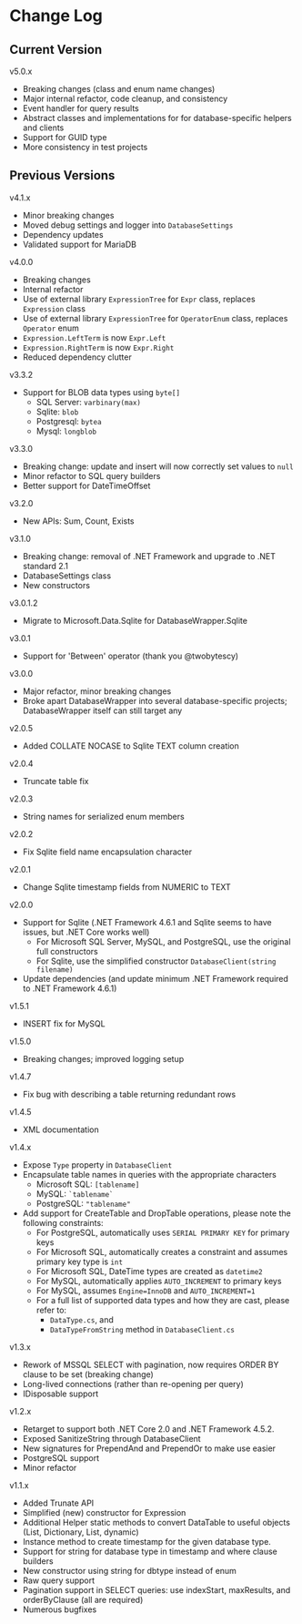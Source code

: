 # Change Log

## Current Version

v5.0.x

- Breaking changes (class and enum name changes)
- Major internal refactor, code cleanup, and consistency
- Event handler for query results
- Abstract classes and implementations for for database-specific helpers and clients
- Support for GUID type
- More consistency in test projects

## Previous Versions

v4.1.x

- Minor breaking changes
- Moved debug settings and logger into ```DatabaseSettings```
- Dependency updates
- Validated support for MariaDB

v4.0.0

- Breaking changes
- Internal refactor
- Use of external library ```ExpressionTree``` for ```Expr``` class, replaces ```Expression``` class
- Use of external library ```ExpressionTree``` for ```OperatorEnum``` class, replaces ```Operator``` enum
- ```Expression.LeftTerm``` is now ```Expr.Left```
- ```Expression.RightTerm``` is now ```Expr.Right```
- Reduced dependency clutter

v3.3.2

- Support for BLOB data types using ```byte[]```
  - SQL Server: ```varbinary(max)```
  - Sqlite: ```blob```
  - Postgresql: ```bytea```
  - Mysql: ```longblob```

v3.3.0

- Breaking change: update and insert will now correctly set values to ```null```
- Minor refactor to SQL query builders
- Better support for DateTimeOffset

v3.2.0

- New APIs: Sum, Count, Exists

v3.1.0

- Breaking change: removal of .NET Framework and upgrade to .NET standard 2.1
- DatabaseSettings class
- New constructors

v3.0.1.2

- Migrate to Microsoft.Data.Sqlite for DatabaseWrapper.Sqlite

v3.0.1

- Support for 'Between' operator (thank you @twobytescy)

v3.0.0

- Major refactor, minor breaking changes
- Broke apart DatabaseWrapper into several database-specific projects; DatabaseWrapper itself can still target any

v2.0.5

- Added COLLATE NOCASE to Sqlite TEXT column creation

v2.0.4

- Truncate table fix

v2.0.3

- String names for serialized enum members

v2.0.2

- Fix Sqlite field name encapsulation character

v2.0.1

- Change Sqlite timestamp fields from NUMERIC to TEXT

v2.0.0

- Support for Sqlite (.NET Framework 4.6.1 and Sqlite seems to have issues, but .NET Core works well)
  - For Microsoft SQL Server, MySQL, and PostgreSQL, use the original full constructors
  - For Sqlite, use the simplified constructor ```DatabaseClient(string filename)```
- Update dependencies (and update minimum .NET Framework required to .NET Framework 4.6.1)

v1.5.1

- INSERT fix for MySQL

v1.5.0

- Breaking changes; improved logging setup

v1.4.7

- Fix bug with describing a table returning redundant rows

v1.4.5

- XML documentation

v1.4.x

- Expose ```Type``` property in ```DatabaseClient```
- Encapsulate table names in queries with the appropriate characters
  - Microsoft SQL: ``` [tablename] ```
  - MySQL: ``` `tablename` ```
  - PostgreSQL: ``` "tablename" ```
- Add support for CreateTable and DropTable operations, please note the following constraints:
  - For PostgreSQL, automatically uses ```SERIAL PRIMARY KEY``` for primary keys
  - For Microsoft SQL, automatically creates a constraint and assumes primary key type is ```int```
  - For Microsoft SQL, DateTime types are created as ```datetime2```
  - For MySQL, automatically applies ```AUTO_INCREMENT``` to primary keys
  - For MySQL, assumes ```Engine=InnoDB``` and ```AUTO_INCREMENT=1```
  - For a full list of supported data types and how they are cast, please refer to:
    - ```DataType.cs```, and 
    - ```DataTypeFromString``` method in ```DatabaseClient.cs```

v1.3.x

- Rework of MSSQL SELECT with pagination, now requires ORDER BY clause to be set (breaking change)
- Long-lived connections (rather than re-opening per query)
- IDisposable support

v1.2.x

- Retarget to support both .NET Core 2.0 and .NET Framework 4.5.2.
- Exposed SanitizeString through DatabaseClient
- New signatures for PrependAnd and PrependOr to make use easier
- PostgreSQL support
- Minor refactor

v1.1.x

- Added Trunate API
- Simplified (new) constructor for Expression
- Additional Helper static methods to convert DataTable to useful objects (List<Dictionary>, Dictionary, List<dynamic>, dynamic)
- Instance method to create timestamp for the given database type.
- Support for string for database type in timestamp and where clause builders
- New constructor using string for dbtype instead of enum
- Raw query support
- Pagination support in SELECT queries: use indexStart, maxResults, and orderByClause (all are required)
- Numerous bugfixes
